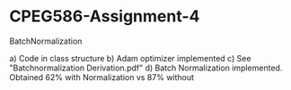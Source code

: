 # CPEG586-Assignment-4
BatchNormalization

a) Code in class structure
b) Adam optimizer implemented
c) See "Batchnormalization Derivation.pdf"
d) Batch Normalization implemented.  Obtained 62% with Normalization vs 87% without

